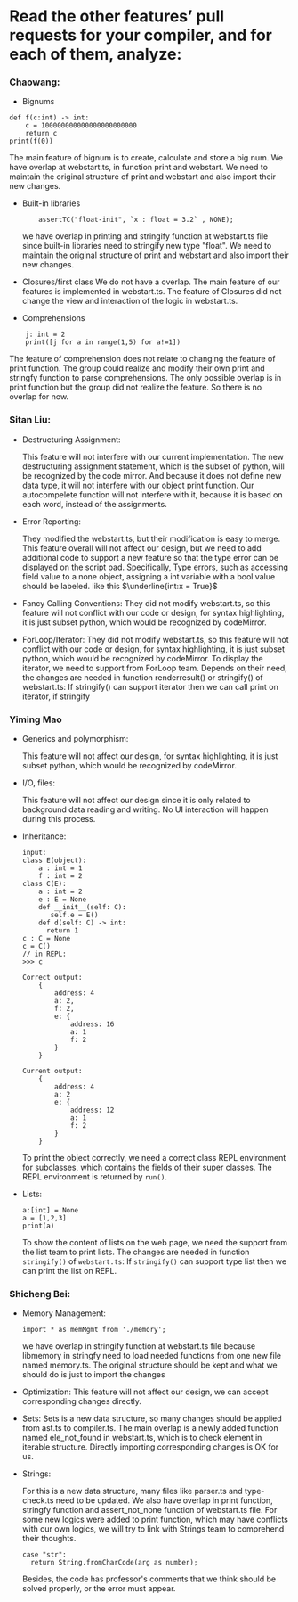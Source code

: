 # Read the other features’ pull requests for your compiler, and for each of them, analyze:

### Chaowang:
* Bignums
```
def f(c:int) -> int:
    c = 100000000000000000000000
    return c
print(f(0))
```
The main feature of bignum is to create, calculate and store a big num. We have overlap at webstart.ts, in function print and webstart. We need to maintain the original structure of print and webstart and also import their new changes.
    
*  Built-in libraries 
    ```
        assertTC("float-init", `x : float = 3.2` , NONE);
    ```
    we have overlap in printing and stringify function at webstart.ts file since built-in libraries need to stringify new type "float". We need to maintain the original structure of print and webstart and also import their new changes.
    
* Closures/first class
    We do not have a overlap. The main feature of our features is implemented in webstart.ts. The feature of Closures did not change the view and interaction of the logic in webstart.ts.

* Comprehensions
```
    j: int = 2
    print([j for a in range(1,5) for a!=1])
```
	
The feature of comprehension does not relate to changing the feature of print function. The group could realize and modify their own print and stringfy function to parse comprehensions. The only possible overlap is in print function but the group did not realize the feature. So there is no overlap for now.
    
    

### Sitan Liu: 
* Destructuring Assignment: 
    
    This feature will not interfere with our current implementation. The new destructuring assignment statement, which is the subset of python,  will be recognized by the code mirror. And because it does not define new data type, it will not interfere with our object print function. Our autocompelete function will not interfere with it, because it is based on each word, instead of the  assignments. 
    
* Error Reporting:
    
    They modified the webstart.ts, but their modification is easy to merge. This feature overall will not affect our design, but we need to add additional code to support a new feature so that the type error can be displayed on the script pad. Specifically, Type errors, such as accessing field value to a none object, assigning a int variable with a bool value should be labeled. like this
    $\underline{int:x = True}$

* Fancy Calling Conventions:
    They did not modify webstart.ts, so this feature will not conflict with our code or design, for syntax highlighting, it is just subset python, which would be recognized by codeMirror.
    
* ForLoop/Iterator:
    They did not modify webstart.ts, so this feature will not conflict with our code or design, for syntax highlighting, it is just subset python, which would be recognized by codeMirror. To display the iterator, we need to support from ForLoop team. Depends on their need, the changes are needed in function renderresult() or stringify() of webstart.ts: If stringify() can support iterator then we can call print on iterator, if stringify

### Yiming Mao
* Generics and polymorphism:
    
    This feature will not affect our design, for syntax highlighting, it is just subset python, which would be recognized by codeMirror.
    
* I/O, files:
    
    This feature will not affect our design since it is only related to background data reading and writing. No UI interaction will happen during this process.
    
* Inheritance:
    
    ```
    input: 
    class E(object):
        a : int = 1
        f : int = 2
    class C(E):
        a : int = 2
        e : E = None
        def __init__(self: C):
           self.e = E()
        def d(self: C) -> int:
          return 1
    c : C = None
    c = C()
    // in REPL:
    >>> c
    
    Correct output: 
        {
            address: 4
            a: 2,
            f: 2,
            e: {
                address: 16
                a: 1
                f: 2
            }
        }
    
    Current output:
        {
            address: 4
            a: 2 
            e: {
                address: 12
                a: 1 
                f: 2 
            }
        }

    ```
    To print the object correctly, we need a correct class REPL environment for subclasses, which contains the fields of their super classes. The REPL environment is returned by `run()`.
    
    
* Lists:
    
    ```
    a:[int] = None
    a = [1,2,3]
    print(a)
    ```
    
    To show the content of lists on the web page, we need the support from the list team to print lists. The changes are needed in function `stringify()` of `webstart.ts`: If `stringify()` can support type list then we can print the list on REPL.


### Shicheng Bei:
* Memory Management:
    ```
    import * as memMgmt from './memory';
    ```
    we have overlap in stringify function at webstart.ts file because libmemory in stringfy need to load needed functions from one new file named memory.ts. The original structure should be kept and what we should do is just to import the changes

* Optimization:
    This feature will not affect our design, we can accept corresponding changes directly.
    
    
* Sets:
    Sets is a new data structure, so many changes should be applied from ast.ts to compiler.ts. The main overlap is a newly added function named ele_not_found in webstart.ts, which is to check element in iterable structure. Directly importing corresponding changes is OK for us.
    
* Strings:
    
    For this is a new data structure, many files like parser.ts and type-check.ts need to be updated. We also have overlap in print function, stringfy function and assert_not_none function of webstart.ts file. For some new logics were added to print function, which may have conflicts with our own logics, we will try to link with Strings team to comprehend their thoughts.
    
    ```
    case "str":
      return String.fromCharCode(arg as number);
    ```
    Besides, the code has professor's comments that we think should be solved properly, or the error must appear.
